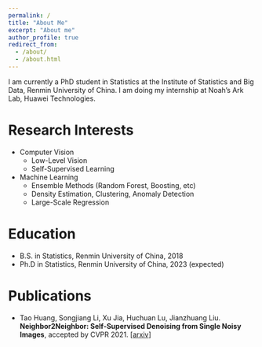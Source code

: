 ```yaml
---
permalink: /
title: "About Me"
excerpt: "About me"
author_profile: true
redirect_from: 
  - /about/
  - /about.html
---
```


I am currently a PhD student in Statistics at the Institute of Statistics and Big Data, Renmin University of China. 
I am doing my internship at Noah’s Ark Lab, Huawei Technologies.

# Research Interests
- Computer Vision
  - Low-Level Vision
  - Self-Supervised Learning
- Machine Learning
  - Ensemble Methods (Random Forest, Boosting, etc)
  - Density Estimation, Clustering, Anomaly Detection
  - Large-Scale Regression

# Education
- B.S. in Statistics, Renmin University of China, 2018
- Ph.D in Statistics, Renmin University of China, 2023 (expected)

# Publications
- Tao Huang, Songjiang Li, Xu Jia, Huchuan Lu, Jianzhuang Liu. **Neighbor2Neighbor: Self-Supervised Denoising from Single Noisy Images**, accepted by CVPR 2021. \[[arxiv](https://arxiv.org/pdf/2101.02824.pdf)\]
